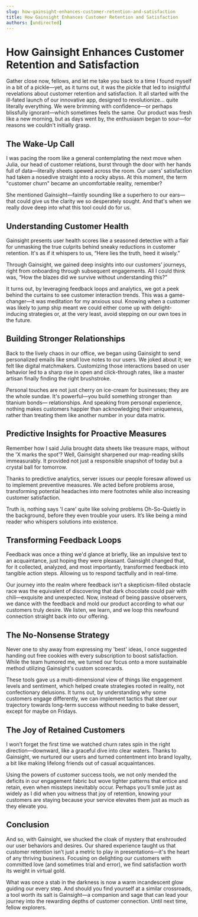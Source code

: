 ```yaml
---
slug: how-gainsight-enhances-customer-retention-and-satisfaction
title: How Gainsight Enhances Customer Retention and Satisfaction
authors: [undirected]
---
```


# How Gainsight Enhances Customer Retention and Satisfaction

Gather close now, fellows, and let me take you back to a time I found myself in a bit of a pickle—yet, as it turns out, it was the pickle that led to insightful revelations about customer retention and satisfaction. It all started with the ill-fated launch of our innovative app, designed to revolutionize... quite literally everything. We were brimming with confidence—or perhaps blissfully ignorant—which sometimes feels the same. Our product was fresh like a new morning, but as days went by, the enthusiasm began to sour—for reasons we couldn't initially grasp.

## The Wake-Up Call

I was pacing the room like a general contemplating the next move when Julia, our head of customer relations, burst through the door with her hands full of data—literally sheets spewed across the room. Our users’ satisfaction had taken a nosedive straight into a rocky abyss. At this moment, the term "customer churn" became an uncomfortable reality, remember?

She mentioned Gainsight—faintly sounding like a superhero to our ears—that could give us the clarity we so desperately sought. And that's when we really dove deep into what this tool could do for us.

## Understanding Customer Health

Gainsight presents user health scores like a seasoned detective with a flair for unmasking the true culprits behind sneaky reductions in customer retention. It's as if it whispers to us, “Here lies the truth, heed it wisely.”

Through Gainsight, we gained deep insights into our customers’ journeys, right from onboarding through subsequent engagements. All I could think was, “How the blazes did we survive without understanding this?”

It turns out, by leveraging feedback loops and analytics, we got a peek behind the curtains to see customer interaction trends. This was a game-changer—it was meditation for my anxious soul. Knowing when a customer was likely to jump ship meant we could either come up with delight-inducing strategies or, at the very least, avoid stepping on our own toes in the future.

## Building Stronger Relationships

Back to the lively chaos in our office, we began using Gainsight to send personalized emails like small love notes to our users. We joked about it; we felt like digital matchmakers. Customizing those interactions based on user behavior led to a sharp rise in open and click-through rates, like a master artisan finally finding the right brushstroke.

Personal touches are not just cherry on ice-cream for businesses; they are the whole sundae. It's powerful—you build something stronger than titanium bonds— relationships. And speaking from personal experience, nothing makes customers happier than acknowledging their uniqueness, rather than treating them like another number in your data matrix.

## Predictive Insights for Proactive Measures

Remember how I said Julia brought data sheets like treasure maps, without the 'X marks the spot'? Well, Gainsight sharpened our map-reading skills immeasurably. It provided not just a responsible snapshot of today but a crystal ball for tomorrow.

Thanks to predictive analytics, server issues our people foresaw allowed us to implement preventive measures. We acted before problems arose, transforming potential headaches into mere footnotes while also increasing customer satisfaction.

Truth is, nothing says 'I care' quite like solving problems Oh-So-Quietly in the background, before they even trouble your users. It’s like being a mind reader who whispers solutions into existence. 

## Transforming Feedback Loops

Feedback was once a thing we'd glance at briefly, like an impulsive text to an acquaintance, just hoping they were pleasant. Gainsight changed that, for it collected, analyzed, and most importantly, transformed feedback into tangible action steps. Allowing us to respond tactfully and in real-time.

Our journey into the realm where feedback isn’t a skepticism-filled obstacle race was the equivalent of discovering that dark chocolate could pair with chili—exquisite and unexpected. Now, instead of being passive observers, we dance with the feedback and mold our product according to what our customers truly desire. We listen, we learn, and we loop this newfound connection straight back into our offering. 

## The No-Nonsense Strategy

Never one to shy away from expressing my 'best' ideas, I once suggested handing out free cookies with every subscription to boost satisfaction. While the team humored me, we turned our focus onto a more sustainable method utilizing Gainsight's custom scorecards. 

These tools gave us a multi-dimensional view of things like engagement levels and sentiment, which helped create strategies rooted in reality, not confectionary delusions. It turns out, by understanding why some customers engage differently, we can implement tactics that steer our trajectory towards long-term success without needing to bake dessert, except for maybe on Fridays.

## The Joy of Retained Customers

I won’t forget the first time we watched churn rates spin in the right direction—downward, like a graceful dive into clear waters. Thanks to Gainsight, we nurtured our users and turned contentment into brand loyalty, a bit like making lifelong friends out of casual acquaintances.

Using the powers of customer success tools, we not only mended the deficits in our engagement fabric but wove tighter patterns that entice and retain, even when missteps inevitably occur. Perhaps you’ll smile just as widely as I did when you witness that joy of retention, knowing your customers are staying because your service elevates them just as much as they elevate you.

## Conclusion

And so, with Gainsight, we shucked the cloak of mystery that enshrouded our user behaviors and desires. Our shared experience taught us that customer retention isn’t just a metric to play in presentations—it's the heart of any thriving business. Focusing on delighting our customers with committed love (and sometimes trial and error), we find satisfaction worth its weight in virtual gold.

What was once a stab in the darkness is now a warm incandescent glow guiding our every step. And should you find yourself at a similar crossroads, a tool worth its salt is Gainsight—a companion and sage that can lead your journey into the rewarding depths of customer connection. Until next time, fellow explorers.